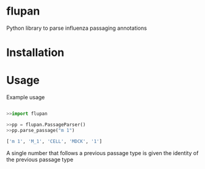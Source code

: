 # flupan
Python library to parse influenza passaging annotations

# Installation



# Usage







Example usage
```python

>>import flupan

>>pp = flupan.PassageParser()
>>pp.parse_passage("m 1")

['m 1', 'M_1', 'CELL', 'MDCK', '1']

```


A single number that follows a previous passage type is given the identity of the previous passage type






